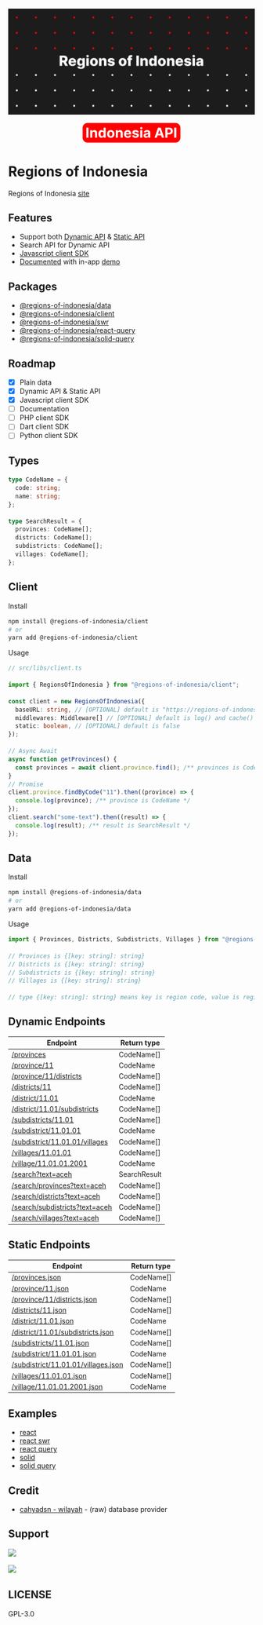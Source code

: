 [![cover]][site]

<p align="center">
  <a href="https://indonesia-api.netlify.app/regions-of-indonesia"><img src="https://raw.githubusercontent.com/indonesia-api/indonesia-api/main/public/Badge.svg?sanitize=true" /></a>
</p>

# Regions of Indonesia

Regions of Indonesia [site][site]

## Features

- Support both [Dynamic API][github:api] & [Static API][github:static-api]
- Search API for Dynamic API
- [Javascript client SDK][github:client]
- [Documented][docs] with in-app [demo][site]

## Packages

- [@regions-of-indonesia/data][github:data]
- [@regions-of-indonesia/client][github:client]
- [@regions-of-indonesia/swr][github:swr]
- [@regions-of-indonesia/react-query][github:react-query]
- [@regions-of-indonesia/solid-query][github:solid-query]

## Roadmap

- [x] Plain data
- [x] Dynamic API & Static API
- [x] Javascript client SDK
- [ ] Documentation
- [ ] PHP client SDK
- [ ] Dart client SDK
- [ ] Python client SDK

## Types

```typescript
type CodeName = {
  code: string;
  name: string;
};

type SearchResult = {
  provinces: CodeName[];
  districts: CodeName[];
  subdistricts: CodeName[];
  villages: CodeName[];
};
```

## Client

Install

```bash
npm install @regions-of-indonesia/client
# or
yarn add @regions-of-indonesia/client
```

Usage

```typescript
// src/libs/client.ts

import { RegionsOfIndonesia } from "@regions-of-indonesia/client";

const client = new RegionsOfIndonesia({
  baseURL: string, // [OPTIONAL] default is "https://regions-of-indonesia.deta.dev" or "https://regions-of-indonesia.github.io/static-api" if static is true
  middlewares: Middleware[] // [OPTIONAL] default is log() and cache()
  static: boolean, // [OPTIONAL] default is false
});

// Async Await
async function getProvinces() {
  const provinces = await client.province.find(); /** provinces is CodeName[] */
}
// Promise
client.province.findByCode("11").then((province) => {
  console.log(province); /** province is CodeName */
});
client.search("some-text").then((result) => {
  console.log(result); /** result is SearchResult */
});
```

## Data

Install

```bash
npm install @regions-of-indonesia/data
# or
yarn add @regions-of-indonesia/data
```

Usage

```typescript
import { Provinces, Districts, Subdistricts, Villages } from "@regions-of-indonesia/data";

// Provinces is {[key: string]: string}
// Districts is {[key: string]: string}
// Subdistricts is {[key: string]: string}
// Villages is {[key: string]: string}

// type {[key: string]: string} means key is region code, value is region name
```

## Dynamic Endpoints

| Endpoint                                                                                              | Return type  |
| ----------------------------------------------------------------------------------------------------- | ------------ |
| [/provinces](https://regions-of-indonesia.deta.dev/provinces)                                         | CodeName[]   |
| [/province/11](https://regions-of-indonesia.deta.dev/province/11)                                     | CodeName     |
| [/province/11/districts](https://regions-of-indonesia.deta.dev/province/11/districts)                 | CodeName[]   |
| [/districts/11](https://regions-of-indonesia.deta.dev/districts/11)                                   | CodeName[]   |
| [/district/11.01](https://regions-of-indonesia.deta.dev/district/11.01)                               | CodeName     |
| [/district/11.01/subdistricts](https://regions-of-indonesia.deta.dev/district/11.01/subdistricts)     | CodeName[]   |
| [/subdistricts/11.01](https://regions-of-indonesia.deta.dev/subdistricts/11.01)                       | CodeName[]   |
| [/subdistrict/11.01.01](https://regions-of-indonesia.deta.dev/subdistrict/11.01.01)                   | CodeName     |
| [/subdistrict/11.01.01/villages](https://regions-of-indonesia.deta.dev/subdistrict/11.01.01/villages) | CodeName[]   |
| [/villages/11.01.01](https://regions-of-indonesia.deta.dev/villages/11.01.01)                         | CodeName[]   |
| [/village/11.01.01.2001](https://regions-of-indonesia.deta.dev/village/11.01.01.2001)                 | CodeName     |
| [/search?text=aceh](https://regions-of-indonesia.deta.dev/search?text=aceh)                           | SearchResult |
| [/search/provinces?text=aceh](https://regions-of-indonesia.deta.dev/search/provinces?text=aceh)       | CodeName[]   |
| [/search/districts?text=aceh](https://regions-of-indonesia.deta.dev/search/districts?text=aceh)       | CodeName[]   |
| [/search/subdistricts?text=aceh](https://regions-of-indonesia.deta.dev/search/subdistricts?text=aceh) | CodeName[]   |
| [/search/villages?text=aceh](https://regions-of-indonesia.deta.dev/search/villages?text=aceh)         | CodeName[]   |

## Static Endpoints

| Endpoint                                                                                                                    | Return type |
| --------------------------------------------------------------------------------------------------------------------------- | ----------- |
| [/provinces.json](https://regions-of-indonesia.github.io/static-api/provinces.json)                                         | CodeName[]  |
| [/province/11.json](https://regions-of-indonesia.github.io/static-api/province/11.json)                                     | CodeName    |
| [/province/11/districts.json](https://regions-of-indonesia.github.io/static-api/province/11/districts.json)                 | CodeName[]  |
| [/districts/11.json](https://regions-of-indonesia.github.io/static-api/districts/11.json)                                   | CodeName[]  |
| [/district/11.01.json](https://regions-of-indonesia.github.io/static-api/district/11.01.json)                               | CodeName    |
| [/district/11.01/subdistricts.json](https://regions-of-indonesia.github.io/static-api/district/11.01/subdistricts.json)     | CodeName[]  |
| [/subdistricts/11.01.json](https://regions-of-indonesia.github.io/static-api/subdistricts/11.01.json)                       | CodeName[]  |
| [/subdistrict/11.01.01.json](https://regions-of-indonesia.github.io/static-api/subdistrict/11.01.01.json)                   | CodeName    |
| [/subdistrict/11.01.01/villages.json](https://regions-of-indonesia.github.io/static-api/subdistrict/11.01.01/villages.json) | CodeName[]  |
| [/villages/11.01.01.json](https://regions-of-indonesia.github.io/static-api/villages/11.01.01.json)                         | CodeName[]  |
| [/village/11.01.01.2001.json](https://regions-of-indonesia.github.io/static-api/village/11.01.01.2001.json)                 | CodeName    |

## Examples

- [react][github:example-react-ts]
- [react swr][github:example-react-ts-swr]
- [react query][github:example-react-ts-query]
- [solid][github:example-solid-ts]
- [solid query][github:example-solid-ts-query]

## Credit

- [cahyadsn - wilayah](https://github.com/cahyadsn/wilayah) - (raw) database provider

## Support

[![][support:ko-fi-button]][support:ko-fi]

[![][support:trakteer-button]][support:trakteer]

## LICENSE

GPL-3.0

[cover]: https://raw.githubusercontent.com/regions-of-indonesia/regions-of-indonesia/main/public/Cover.png?sanitize=true
[site]: https://regions-of-indonesia.netlify.app
[docs]: https://regions-of-indonesia-docs.netlify.app
[github:api]: https://github.com/regions-of-indonesia/api
[github:static-api]: https://github.com/regions-of-indonesia/static-api
[github:site]: https://github.com/regions-of-indonesia/site
[github:docs]: https://github.com/regions-of-indonesia/docs
[github:client]: https://github.com/regions-of-indonesia/client
[github:data]: https://github.com/regions-of-indonesia/data
[github:php-client]: https://github.com/regions-of-indonesia/php-client
[github:dart-client]: https://github.com/regions-of-indonesia/dart-client
[github:python-client]: https://github.com/regions-of-indonesia/python-client
[github:swr]: https://github.com/regions-of-indonesia/swr
[github:react-query]: https://github.com/regions-of-indonesia/react-query
[github:solid-query]: https://github.com/regions-of-indonesia/solid-query
[github:example-react-ts]: https://github.com/regions-of-indonesia/example-react-ts
[github:example-react-ts-swr]: https://github.com/regions-of-indonesia/example-react-ts-swr
[github:example-react-ts-query]: https://github.com/regions-of-indonesia/example-react-ts-query
[github:example-solid-ts]: https://github.com/regions-of-indonesia/example-solid-ts
[github:example-solid-ts-query]: https://github.com/regions-of-indonesia/example-solid-ts-query
[support:ko-fi]: https://ko-fi.com/flamrdevs
[support:ko-fi-button]: https://flamrdevs.vercel.app/ko-fi.png
[support:trakteer]: https://trakteer.id/flamrdevs
[support:trakteer-button]: https://flamrdevs.vercel.app/trakteer.png
